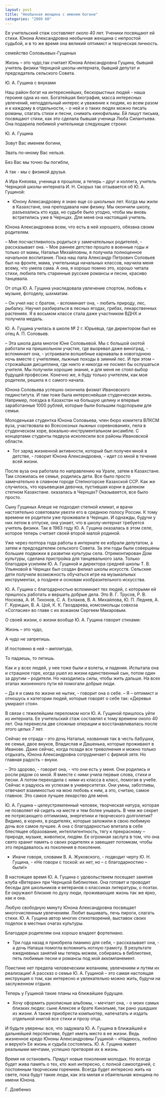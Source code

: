 ```yaml
---
layout: post
title: "Необычная женщина с именем богини"
categories: "2009 60"
---
```


Ее учительский стаж составляет около 40 лет. Ученики посвящают ей стихи. Юнона Александровна необычная женщина с непростой судьбой, и в то же время она великий оптимист и творческая личность.

семейство Соловьевых-Гущиных

Жизнь – это чудо,так считает Юнона Александровна Гущина, бывший учитель физики Чернцкой школы-интерната, бывший депутат и председатель сельского Совета.

Ю. А. Гущина с внуками

Наш район богат на интереснейших, бескорыстных людей - наша героиня одна из них. Богатейшая биография, масса интересных увлечений, неподдельный интерес и уважение к людям, ко всем разом и к каждому в отдельности, - о ней и о таких людях можно писать романы, слагать стихи и песни, снимать кинофильмы. Ей пишут письма, посвящают стихи, как это сделала бывшая ученица Люба Силантьева. Она подарила любимой учительнице следующие строки:

Ю. А. Гущина

Зовут Вас именем богини,

Звать по-иному Вас нельзя.

Без Вас мы точно бы погибли,

А так - мы с физикой друзья.

А Ира Князева, ученица в прошлом, а теперь – друг и коллега, учитель Чернцкой школы-интерната И. Н. Скорых так отзывается об Ю. А. Гущиной:

- Юнону Александровну я знаю еще со школьных лет. Когда мы жили в Казахстане, она преподавала нам физику. Мы окончили школу, разъехались кто куда, но судьбе было угодно, чтобы мы вновь встретились уже в Чернцах. Для меня она настоящий учитель.

Юнона Александровна всем, что есть в ней хорошего, обязана своим родителям.

– Мне посчастливилось родиться у замечательных родителей, - рассказывает она. – Мое раннее детство прошло в военные годы и только от мамы, Натальи Михайловны, я получила полноценное начальное воспитание. Пока наш папа Александр Петрович Соловьев был на фронте, мама, учительница начальных классов, научила меня всему, что умела сама. А она, я хорошо помню это, хорошо читала стихи, любила петь старинные русские романсы и песни, красиво танцевала.

От отца Ю. А. Гущина унаследовала увлечение спортом, любовь к музыке, фотоделу, шахматам.

– Он учил нас с братом, - вспоминает она, - любить природу, лес, рыбалку. Научил разбираться в лесных ягодах, грибах, лекарственных растениях. Я в восьмом классе стала даже участником ВДНХ и получила медаль.

Ю. А. Гущина училась в школе № 2 г. Юрьевца, где директором был ее отец А. П. Соловьев.

– Эта школа дала многое Юне Соловьевой. Мы с большой охотой работали на пришкольном участке, где вызревал даже виноград, - вспоминает она, - устраивали волшебные карнавалы в новогоднюю ночь вместе с учителями, лыжные походы в зимний лес. И при этом – строжайшая дисциплина, где никто и никогда не посмел бы ослушаться учителя. Мы получили хорошие знания, и для меня не стоял выбор будущей профессии. Конечно же, я буду только учителем, как мои родители, решила я с самого начала.

Юнона Соловьева успешно окончила физмат Ивановского пединститута. И там тоже была интереснейшая студенческая жизнь. Например, поездка в Казахстан на большую целину и впервые заработанные 1000 рублей, которые были большим подспорьем для семьи.

Молоденькая студентка Юнона Соловьева, член бюро комитета ВЛКСМ вуза, участвовала во Всесоюзных лыжных соревнованиях, пела в студенческом хоре, вокально-инструментальном ансамбле. С концертами студенты педвуза исколесили все районы Ивановской области.

- Тот заряд жизненной активности, который был получен мной в детстве, - говорит Юнона Александровна, - идет со мной в течение всей жизни.

После вуза она работала по направлению на Урале, затем в Казахстане. Там сложилась ее семья, родились дети. Все было просто замечательно в славном городе Степногорске Казахской ССР. Как же случилось, что юрьевецкая девочка, пустившая корни в далеком степном Казахстане. оказалась в Чернцах? Оказывается, все было просто.

Сыну Гущиных Алеше не подходил степной климат, и врачи настоятельно советовали увезти его в среднюю полосу России. К тому времени ее родители уже проживали в Чернцах. И однажды, будучи у них летом в отпуске, она узнает, что в школу-интернат требуется учитель физики. Так в 1983 году Ю. А. Гущина оказалась в этом селе, которое теперь считает своей второй малой родиной.

Уже через полтора года работы в интернате ее избрали депутатом, а затем и председателем сельского Совета. За эти годы были совершены большие подвижки в развитии культуры села. Отремонтирован Дом культуры, сделана пристройка для танцевального зала. Только благодаря усилиям Ю. А. Гущиной и директора средней школы Т. В. Ульяновой в Чернцах был создан филиал школы искусств. Сельские дети получили возможность обучаться игре на музыкальных инструментах, а позднее и основам изобразительного искусства.

Ю. А. Гущина с благодарностью вспоминает тех людей, с которыми ей пришлось работать и вершить добрые дела. Это В. Г. Трусов, Р. В. Носкова, А. И. Тихонов, С. А. Ехлаков, В. А. Михайлова, Ю. П. Леднев, А. Г. Курицын, В. А. Цой, К. К. Гвоздарева, комсомольцы совхоза «Согласие» во главе с их вожаком Сергеем Макаровым.

О своей жизни, о жизни вообще Ю. А. Гущина говорит стихами:

Жизнь – это чудо,

А чудо не запретишь.

И постоянно в ней – амплитуда,

То падаешь, то летишь.

Как и у всех людей, у нее тоже были и взлеты, и падения. Испытала она и страшное горе, когда ушел из жизни единственный сын, потом один за другим – родители. Но находились силы, чтобы жить дальше. На всех этапах жизненного пути ей помогали добрые люди.

– Да я и сама по жизни не нытик, - говорит она о себе. – Я – оптимист и отношусь к категории людей, которые говорят о себе так: «Деревья умирают стоя».

В связи с тяжелейшим переломом ноги Ю. А. Гущиной пришлось уйти из интерната. Ее учительский стаж составлял к тому времени около 40 лет. Она перенесла две сложные операции и восстанавливалась после этого целых 7 лет.

Сейчас ее отрада – это дочь Наталья, названная так в честь бабушки, ее семья, двое внуков, Владислав и Дашенька, которые проживают в Иванове. Даже сейчас, когда позади все треволнения и можно только отдыхать, Юнона Александровна сотрудничает с фирмой зятя. Но главная радость – внуки.

– Это здорово, - говорит она, - что они есть у меня. Они родились и росли рядом со мной. Я вместе с ними учила первые слова, стихи и песни. А потом переходила с ними из класса в класс, помогая в учебе. Сейчас я радуюсь их успехам в университетах. Они умны, заботливы, отвечают взаимностью на мою любовь к ним, а это, считаю, самое главное. Это самое лучшее лекарство для меня.

Ю. А. Гущина – целеустремленный человек, творческая натура, которая не позволяет ей сидеть на месте и тем более унывать. В чем же секрет ее потрясающего оптимизма, энергетики и творческого долголетия? Видимо, в корнях, в родителях, которые заложили в свою любимую дочь все самое лучшее. А она с благодарностью впитала в себя блестящее образование, интеллигентность, тягу к прекрасному – природе, музыке, живописи, людям. Ее огромная заслуга в том, что она свято хранит память о своих родителях и завещает потомкам, чтобы это передавалось из поколения в поколение.

- Иначе говоря, словами В. А. Жуковского, - подводит черту Ю. Н. Гущина, - «Не говори с тоской: их нет, но – с благодарностию – были!»

В настоящее время Ю. А. Гущина с удовольствием посещает занятия клуба «Ветеран» при Чернцкой библиотеке. Она готовит и проводит беседы для школьников и ветеранов о классиках литературы, о поэтах. Ее окружают близкие по духу люди, проживающие жизнь так же ярко, как и она.

Любую свободную минуту Юнона Александровна посвящает многочисленным увлечениям. Любит вышивать, печь пироги, слагать стихи. Ю. А. Гущина автор многих стихотворений, выставок своих поделок в местных очагах культуры.

Благодаря родителям она хорошо владеет фортепиано.

- Три года назад я приобрела пианино для себя, – рассказывает она, - а дочь Наташа помогла вспомнить нотную грамоту. В результате ежедневных занятий мы теперь можем, собираясь в библиотеке, петь любимые песни и романсы под мой аккомпанемент.

Поистине нет предела человеческим желаниям, увлечениям и путям их реализации! А рассказ о семье Ю. А. Гущиной – это самая настоящая инструкция о том, как интересно и увлекательно можно жить, будучи на заслуженном отдыхе.

Теперь у Гущиной такие планы на ближайшее будущее.

- Хочу оформить рукописные альбомы, – мечтает она, - о моих самых близких людях: сыне Алексее и брате Кинэльме, так рано ушедших из жизни. А также приобрести компьютер, напечатать и издать отдельной книгой все стихи и прозу отца.

И будьте уверены: все, что задумала Ю. А. Гущина в ближайшей и дальнейшей перспективе, будет иметь место в ее жизни. Ведь жизненное кредо Юноны Александровны Гущиной – «Надеюсь, люблю и верую!» Ее жизнь и судьба состоялись. Ю. А. Гущина живет реальными мечтами, успешно претворяя их в жизнь.

Время не остановить. Придут новые поколения молодых. Но всегда будет жива память о тех, кто жил интересно, с полной самоотдачей, с постоянным творческим горением. Всегда будет интересно жить на свете, пока будут такие люди, как эта милая и обаятельная женщина по имени Юнона.

Г. Довбенко



